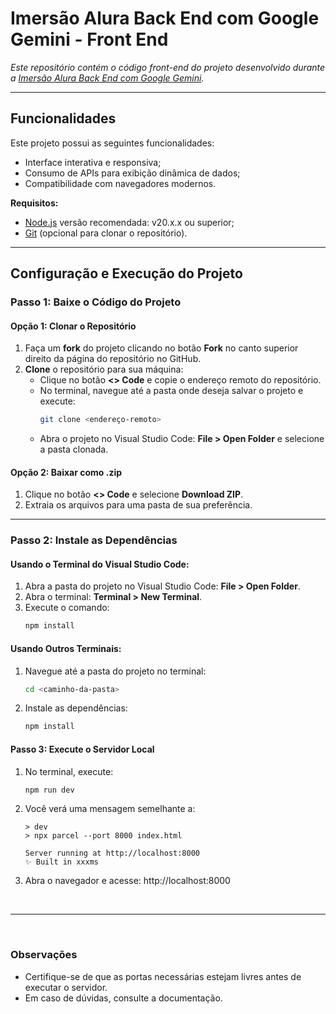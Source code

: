 # Imersão Alura Back End com Google Gemini - Front End

*Este repositório contém o código front-end do projeto desenvolvido durante a [Imersão Alura Back End com Google Gemini](https://github.com/ESousa97/Instabytes-Imersao-Alura-Google).*

---

## Funcionalidades

Este projeto possui as seguintes funcionalidades:
- Interface interativa e responsiva;
- Consumo de APIs para exibição dinâmica de dados;
- Compatibilidade com navegadores modernos.

**Requisitos:**
- [Node.js](https://nodejs.org/) versão recomendada: v20.x.x ou superior;
- [Git](https://git-scm.com/downloads) (opcional para clonar o repositório).

---

## Configuração e Execução do Projeto

### Passo 1: Baixe o Código do Projeto

#### Opção 1: Clonar o Repositório
1. Faça um **fork** do projeto clicando no botão **Fork** no canto superior direito da página do repositório no GitHub.
2. **Clone** o repositório para sua máquina:
   - Clique no botão **<> Code** e copie o endereço remoto do repositório.
   - No terminal, navegue até a pasta onde deseja salvar o projeto e execute:
     ```bash
     git clone <endereço-remoto>
     ```
   - Abra o projeto no Visual Studio Code: **File > Open Folder** e selecione a pasta clonada.

#### Opção 2: Baixar como .zip
1. Clique no botão **<> Code** e selecione **Download ZIP**.
2. Extraia os arquivos para uma pasta de sua preferência.

---

### Passo 2: Instale as Dependências

#### Usando o Terminal do Visual Studio Code:
1. Abra a pasta do projeto no Visual Studio Code: **File > Open Folder**.
2. Abra o terminal: **Terminal > New Terminal**.
3. Execute o comando:
   ```bash
   npm install
   ```
#### Usando Outros Terminais:

1. Navegue até a pasta do projeto no terminal:

    ```bash
    cd <caminho-da-pasta>
    ```
2. Instale as dependências:
    ```bash
    npm install
    ```

#### Passo 3: Execute o Servidor Local

1. No terminal, execute:
    ```bash
    npm run dev
    ```
2. Você verá uma mensagem semelhante a:
    ```arduino
    > dev
    > npx parcel --port 8000 index.html

    Server running at http://localhost:8000
    ✨ Built in xxxms
    ```
3. Abra o navegador e acesse: <a>http://localhost:8000</a>

<br>

-------

<br>

### Observações

- Certifique-se de que as portas necessárias estejam livres antes de executar o servidor.
- Em caso de dúvidas, consulte a documentação.